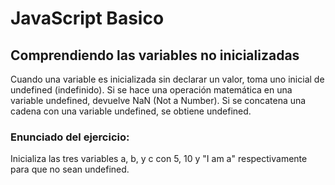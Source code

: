# JavaScript Basico

## Comprendiendo las variables no inicializadas
Cuando una variable es inicializada sin declarar un valor, toma uno inicial de undefined (indefinido). Si se hace una operación matemática en una variable undefined, devuelve NaN (Not a Number). Si se concatena una cadena con una variable undefined, se obtiene undefined.


### Enunciado del ejercicio:
Inicializa las tres variables a, b, y c con 5, 10 y "I am a" respectivamente para que no sean undefined.